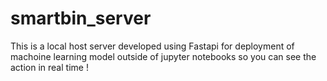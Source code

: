 # smartbin_server
 This is a local host server developed using Fastapi for deployment of machoine learning model outside of jupyter notebooks so you can see the action in real time !
